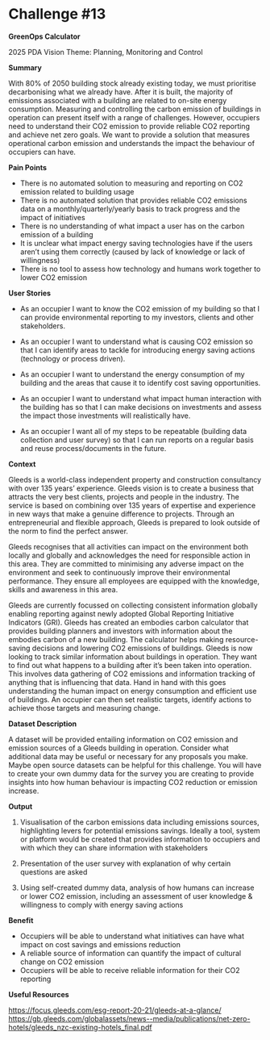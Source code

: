 # Challenge #13

**GreenOps Calculator**

2025 PDA Vision Theme: Planning, Monitoring and Control

**Summary**

With 80% of 2050 building stock already existing today, we must prioritise decarbonising what we already have. After it is built, the majority of emissions associated with a building are related to on-site energy consumption.
Measuring and controlling the carbon emission of buildings in operation can present itself with a range of challenges. However, occupiers need to understand their CO2 emission to provide reliable CO2 reporting and achieve net zero goals. We want to provide a solution that measures operational carbon emission and understands the impact the behaviour of occupiers can have.

**Pain Points**

- There is no automated solution to measuring and reporting on CO2 emission related to building usage
- There is no automated solution that provides reliable CO2 emissions data on a monthly/quarterly/yearly basis to track progress and the impact of initiatives
- There is no understanding of what impact a user has on the carbon emission of a building
- It is unclear what impact energy saving technologies have if the users aren’t using them correctly (caused by lack of knowledge or lack of willingness)
- There is no tool to assess how technology and humans work together to lower CO2 emission

**User Stories**

- As an occupier I want to know the CO2 emission of my building so that I can provide environmental reporting to my investors, clients and other stakeholders.

- As an occupier I want to understand what is causing CO2 emission so that I can identify areas to tackle for introducing energy saving actions (technology or process driven).

- As an occupier I want to understand the energy consumption of my building and the areas that cause it to identify cost saving opportunities.

- As an occupier I want to understand what impact human interaction with the building has so that I can make decisions on investments and assess the impact those investments will realistically have.

- As an occupier I want all of my steps to be repeatable (building data collection and user survey) so that I can run reports on a regular basis and reuse process/documents in the future.

**Context**

Gleeds is a world-class independent property and construction consultancy with over 135 years’ experience. Gleeds vision is to create a business that attracts the very best clients, projects and people in the industry. The service is based on combining over 135 years of expertise and experience in new ways that make a genuine difference to projects. Through an entrepreneurial and flexible approach, Gleeds is prepared to look outside of the norm to find the perfect answer.

Gleeds recognises that all activities can impact on the environment both locally and globally and acknowledges the need for responsible action in this area. They are committed to minimising any adverse impact on the environment and seek to continuously improve their environmental performance. They ensure all employees are equipped with the knowledge, skills and awareness in this area.

Gleeds are currently focussed on collecting consistent information globally enabling reporting against newly adopted Global Reporting Initiative Indicators (GRI). Gleeds has created an embodies carbon calculator that provides building planners and investors with information about the embodies carbon of a new building. The calculator helps making resource-saving decisions and lowering CO2 emissions of buildings. Gleeds is now looking to track similar information about buildings in operation. They want to find out what happens to a building after it’s been taken into operation. This involves data gathering of CO2 emissions and information tracking of anything that is influencing that data. Hand in hand with this goes understanding the human impact on energy consumption and efficient use of buildings. An occupier can then set realistic targets, identify actions to achieve those targets and measuring change.

**Dataset Description**

A dataset will be provided entailing information on CO2 emission and emission sources of a Gleeds building in operation.
Consider what additional data may be useful or necessary for any proposals you make. Maybe open source datasets can be helpful for this challenge.
You will have to create your own dummy data for the survey you are creating to provide insights into how human behaviour is impacting CO2 reduction or emission increase.

**Output**

1. Visualisation of the carbon emissions data including emissions sources, highlighting levers for potential emissions savings. Ideally a tool, system or platform would be created that provides information to occupiers and with which they can share information with stakeholders

2. Presentation of the user survey with explanation of why certain questions are asked

3. Using self-created dummy data, analysis of how humans can increase or lower CO2 emission, including an assessment of user knowledge & willingness to comply with energy saving actions

**Benefit**

- Occupiers will be able to understand what initiatives can have what impact on cost savings and emissions reduction
- A reliable source of information can quantify the impact of cultural change on CO2 emission
- Occupiers will be able to receive reliable information for their CO2 reporting

**Useful Resources**

https://focus.gleeds.com/esg-report-20-21/gleeds-at-a-glance/ 
https://gb.gleeds.com/globalassets/news--media/publications/net-zero-hotels/gleeds_nzc-existing-hotels_final.pdf